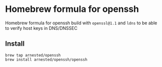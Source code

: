# Homebrew formula for openssh

Homebrew formula for openssh build with `openssl@1.1` and `ldns` to be able to verify host keys in DNS/DNSSEC

## Install

```
brew tap arnested/openssh
brew install arnested/openssh/openssh
```
